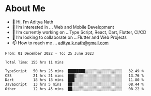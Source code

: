 # About Me

- 👋 Hi, I’m Aditya Nath
- 👀 I’m interested in ... Web and Mobile Development
- 🌱 I’m currently working on ...Type Script, React, Dart, Flutter, CI/CD
- 💞️ I’m looking to collaborate on ...Flutter and Web Projects
- 📫 How to reach me ... aditya.k.nath@gmail.com

<!--START_SECTION:waka-->

```txt
From: 01 December 2022 - To: 25 June 2023

Total Time: 155 hrs 11 mins

TypeScript   50 hrs 25 mins  ████████░░░░░░░░░░░░░░░░░   32.49 %
CSS          21 hrs 21 mins  ███▒░░░░░░░░░░░░░░░░░░░░░   13.76 %
Dart         18 hrs 18 mins  ███░░░░░░░░░░░░░░░░░░░░░░   11.80 %
JavaScript   13 hrs 5 mins   ██░░░░░░░░░░░░░░░░░░░░░░░   08.44 %
Other        12 hrs 45 mins  ██░░░░░░░░░░░░░░░░░░░░░░░   08.22 %
```

<!--END_SECTION:waka-->

<!---
kronosking007/kronosking007 is a ✨ special ✨ repository because its `README.md` (this file) appears on your GitHub profile.
You can click the Preview link to take a look at your changes.
--->
